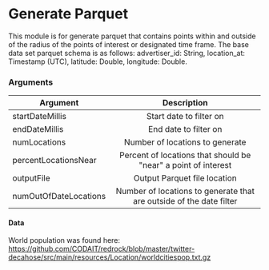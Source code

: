 # Generate Parquet
This module is for generate parquet that contains points within and outside of the radius of the points of interest or designated time frame.
The base data set parquet schema is as follows: advertiser_id: String, location_at: Timestamp (UTC), latitude: Double, longitude: Double.

### Arguments
| Argument        | Description           |
| ------------- |:-------------:|
| startDateMillis      | Start date to filter on|
| endDateMillis      | End date to filter on      |
| numLocations | Number of locations to generate      |
| percentLocationsNear | Percent of locations that should be "near" a point of interest      |
| outputFile | Output Parquet file location      |
| numOutOfDateLocations | Number of locations to generate that are outside of the date filter      |

#### Data
World population was found here: https://github.com/CODAIT/redrock/blob/master/twitter-decahose/src/main/resources/Location/worldcitiespop.txt.gz